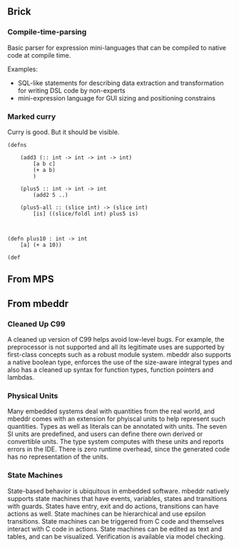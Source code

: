 ## Brick

### Compile-time-parsing

Basic parser for expression mini-languages that can be compiled to native code at compile time. 

Examples:

- SQL-like statements for describing data extraction and transformation for writing DSL code by non-experts
- mini-expression language for GUI sizing and positioning constrains



### Marked curry

Curry is good. But it should be visible.

```
(defns

    (add3 (:: int -> int -> int -> int)
        [a b c]
        (+ a b)
        )
        
    (plus5 :: int -> int -> int
        (add2 5 ..)
    
    (plus5-all :: (slice int) -> (slice int)
        [is] ((slice/foldl int) plus5 is) 
    
    
    
(defn plus10 : int -> int
    [a] (+ a 10))

(def

```


## From MPS




## From mbeddr


### Cleaned Up C99

A cleaned up version of C99 helps avoid low-level bugs. For example, the preprocessor is not supported and all its legitimate uses are supported by first-class concepts such as a robust module system. mbeddr also supports a native boolean type, enforces the use of the size-aware integral types and also has a cleaned up syntax for function types, function pointers and lambdas.


### Physical Units

Many embedded systems deal with quantities from the real world, and mbeddr comes with an extension for phyiscal units to help represent such quantities. Types as well as literals can be annotated with units. The seven SI units are predefined, and users can define there own derived or convertible units. The type system computes with these units and reports errors in the IDE. There is zero runtime overhead, since the generated code has no representation of the units.

### State Machines
    
State-based behavior is ubiquitous in embedded software. mbeddr natively supports state machines that have events, variables, states and transitions with guards. States have entry, exit and do actions, transitions can have actions as well. State machines can be hierarchical and use epsilon transitions. State machines can be triggered from C code and themselves interact with C code in actions. State machines can be edited as text and tables, and can be visualized. Verification is available via model checking.


